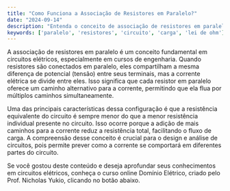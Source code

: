 ```yaml
---
title: "Como Funciona a Associação de Resistores em Paralelo?"
date: "2024-09-14"
description: "Entenda o conceito de associação de resistores em paralelo e sua importância em circuitos elétricos."
keywords: ['paralelo', 'resistores', 'circuito', 'carga', 'lei de ohm']
---
```


A associação de resistores em paralelo é um conceito fundamental em circuitos elétricos, especialmente em cursos de engenharia. Quando resistores são conectados em paralelo, eles compartilham a mesma diferença de potencial (tensão) entre seus terminais, mas a corrente elétrica se divide entre eles. Isso significa que cada resistor em paralelo oferece um caminho alternativo para a corrente, permitindo que ela flua por múltiplos caminhos simultaneamente.

Uma das principais características dessa configuração é que a resistência equivalente do circuito é sempre menor do que a menor resistência individual presente no circuito. Isso ocorre porque a adição de mais caminhos para a corrente reduz a resistência total, facilitando o fluxo de carga. A compreensão desse conceito é crucial para o design e análise de circuitos, pois permite prever como a corrente se comportará em diferentes partes do circuito.

Se você gostou deste conteúdo e deseja aprofundar seus conhecimentos em circuitos elétricos, conheça o curso online Domínio Elétrico, criado pelo Prof. Nicholas Yukio, clicando no botão abaixo.